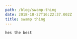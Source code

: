 ```yaml
---
path: /blog/swamp-thing
date: 2018-10-27T16:22:37.002Z
title: swamp thing
---
```

```
hes the best
```
